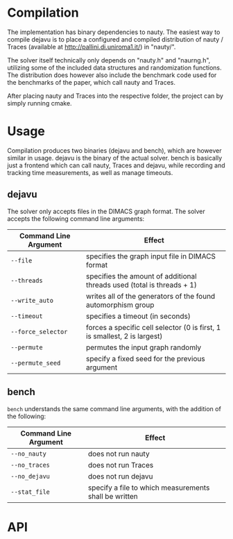 # Compilation
The implementation has binary dependencies to nauty. The easiest way to compile dejavu is to place a configured and compiled distribution of nauty / Traces (available at http://pallini.di.uniroma1.it/) in "nauty/".

The solver itself technically only depends on "nauty.h" and "naurng.h", utilizing some of the included data structures and randomization functions. The distribution does however also include the benchmark code used for the benchmarks of the paper, which call nauty and Traces.

After placing nauty and Traces into the respective folder, the project can by simply running cmake.

# Usage
Compilation produces two binaries (dejavu and bench), which are however similar in usage. dejavu is the binary of the actual solver. bench is basically just a frontend which can call nauty, Traces and dejavu, while recording and tracking time measurements, as well as manage timeouts. 

## dejavu
The solver only accepts files in the DIMACS graph format. The solver accepts the following command line arguments:

Command Line Argument | Effect
--- | ---
`--file` | specifies the graph input file in DIMACS format
`--threads` | specifies the amount of additional threads used (total is threads + 1)
`--write_auto` | writes all of the generators of the found automorphism group
`--timeout` | specifies a timeout (in seconds)
`--force_selector` | forces a specific cell selector (0 is first, 1 is smallest, 2 is largest)
`--permute` | permutes the input graph randomly
`--permute_seed` | specify a fixed seed for the previous argument

## bench
`bench` understands the same command line arguments, with the addition of the following: 

Command Line Argument | Effect
--- | ---
`--no_nauty` | does not run nauty
`--no_traces` | does not run Traces
`--no_dejavu` | does not run dejavu
`--stat_file` | specify a file to which measurements shall be written

# API